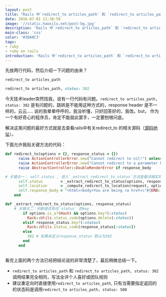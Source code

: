 ```yaml
---
layout: post
title: "Rails 中`redirect_to articles_path` 和 `redirect_to articles_path, status: 302` 有区别吗？"
date: 2016-07-01 11:38:59
image: '//static.haoxilu.net/post-bg.jpg'
description: 'Rails 中`redirect_to articles_path` 和 `redirect_to articles_path, status: 302`其实是没有区别的'
main-class: 'css'
color: '#2DA0C3'
tags:
- ruby
- ruby on rails
introduction: 'Rails 中`redirect_to articles_path` 和 `redirect_to articles_path, status: 302`其实是没有区别的'
---
```


先放两行代码，然后介绍一下问题的由来？
```ruby
redirect_to articles_path
```

```ruby
redirect_to articles_path, status: 302
```

今天技术leader突然找我，说有一行代码有问题。`redirect_to articles_path, status: 302` 是有问题的，跳转是不能用这种方式的，response header 是不一样的，云云..... 说的我晕晕呼呼的，我没听懂，只好回答好的，我改。but， 作为一个有好奇心的程序员，肯定不能就此罢手，一定要刨根问底。

解决这类问题的最好方式就是去查看rails中有关redirect_to 的相关源码（[源码地址](https://github.com/rails/rails/blob/master/actionpack/lib/action_controller/metal/redirecting.rb)）。

下面允许我贴关键方法的代码：

```ruby
def redirect_to(options = {}, response_status = {})
      raise ActionControllerError.new("Cannot redirect to nil!") unless options
      raise ActionControllerError.new("Cannot redirect to a parameter hash!") if options.is_a?(ActionController::Parameters)
      raise AbstractController::DoubleRenderError if response_body

# 关键点一： self.status , 进入`_extract_redirect_to_status`方法查看详细实现
      self.status        = _extract_redirect_to_status(options, response_status)
      self.location      = _compute_redirect_to_location(request, options)
      self.response_body = "<html><body>You are being <a href=\"#{ERB::Util.unwrapped_html_escape(location)}\">redirected</a>.</body></html>"
    end
```

```ruby
def _extract_redirect_to_status(options, response_status)
    # 关键点二：判断是否存在`status` 的key
        if options.is_a?(Hash) && options.key?(:status)
          Rack::Utils.status_code(options.delete(:status))
        elsif response_status.key?(:status)
          Rack::Utils.status_code(response_status[:status])
        else
          302 # 如果未定义response_status 默认为302
        end
      end
    
```

看完上面的两个方法已经把结论说的非常清楚了，最后稍微总结一下。

*  `redirect_to articles_path` 和 `redirect_to articles_path, status: 302` 调用结果完全相同，写法全评个人喜好或团队规则
* 建议重定向时直接使用`redirect_to articles_path`, 只有当需要指定返回的的状态码是调用`redirect_to articles_path, status: 500`
